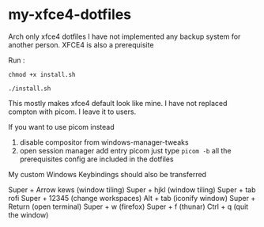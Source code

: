 # my-xfce4-dotfiles
Arch only xfce4 dotfiles I have not implemented any backup system for another person.
XFCE4 is also a prerequisite


Run :

`chmod +x install.sh`

`./install.sh`

This mostly makes xfce4 default look like mine. I have not replaced compton with picom. I leave it to users. 

If you want to use picom instead 
1. disable compositor from windows-manager-tweaks
2. open session manager add entry picom just type `picom -b` all the prerequisites config are included in the dotfiles


My custom Windows Keybindings should also be transferred 

Super + Arrow kews (window tiling)
Super + hjkl (window tiling)
Super + tab rofi
Super + 12345 (change workspaces)
Alt + tab (iconify window)
Super + Return (open terminal)
Super + w (firefox)
Super + f (thunar)
Ctrl + q (quit the window)


